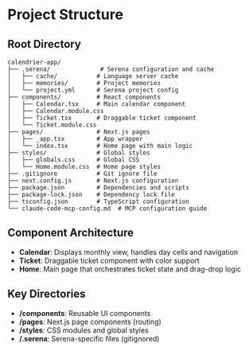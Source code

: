 # Project Structure

## Root Directory
```
calendrier-app/
├── .serena/              # Serena configuration and cache
│   ├── cache/           # Language server cache
│   ├── memories/        # Project memories
│   └── project.yml      # Serena project config
├── components/          # React components
│   ├── Calendar.tsx     # Main calendar component
│   ├── Calendar.module.css
│   ├── Ticket.tsx       # Draggable ticket component
│   └── Ticket.module.css
├── pages/               # Next.js pages
│   ├── _app.tsx         # App wrapper
│   └── index.tsx        # Home page with main logic
├── styles/              # Global styles
│   ├── globals.css      # Global CSS
│   └── Home.module.css  # Home page styles
├── .gitignore           # Git ignore file
├── next.config.js       # Next.js configuration
├── package.json         # Dependencies and scripts
├── package-lock.json    # Dependency lock file
├── tsconfig.json        # TypeScript configuration
└── claude-code-mcp-config.md  # MCP configuration guide
```

## Component Architecture
- **Calendar**: Displays monthly view, handles day cells and navigation
- **Ticket**: Draggable ticket component with color support
- **Home**: Main page that orchestrates ticket state and drag-drop logic

## Key Directories
- **/components**: Reusable UI components
- **/pages**: Next.js page components (routing)
- **/styles**: CSS modules and global styles
- **/.serena**: Serena-specific files (gitignored)